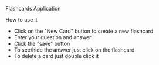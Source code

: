 Flashcards Application

How to use it
- Click on the "New Card" button to create a new flashcard
- Enter your question and answer
- Click the "save" button
- To see/hide the answer just click on the flashcard
- To delete a card just double click it
